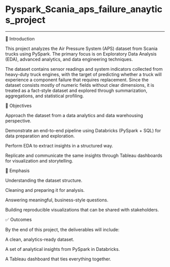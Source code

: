 # Pyspark_Scania_aps_failure_anaytics_project
------------------------------------------------------------------------------------------------
📌 Introduction

This project analyzes the Air Pressure System (APS) dataset from Scania trucks using PySpark.
The primary focus is on Exploratory Data Analysis (EDA), advanced analytics, and data engineering techniques.

The dataset contains sensor readings and system indicators collected from heavy-duty truck engines, with the target of predicting whether a truck will experience a component failure that requires replacement. Since the dataset consists mostly of numeric fields without clear dimensions, it is treated as a fact-style dataset and explored through summarization, aggregations, and statistical profiling.

🎯 Objectives

Approach the dataset from a data analytics and data warehousing perspective.

Demonstrate an end-to-end pipeline using Databricks (PySpark + SQL) for data preparation and exploration.

Perform EDA to extract insights in a structured way.

Replicate and communicate the same insights through Tableau dashboards for visualization and storytelling.

🔑 Emphasis

Understanding the dataset structure.

Cleaning and preparing it for analysis.

Answering meaningful, business-style questions.

Building reproducible visualizations that can be shared with stakeholders.

✅ Outcomes

By the end of this project, the deliverables will include:

A clean, analytics-ready dataset.

A set of analytical insights from PySpark in Databricks.

A Tableau dashboard that ties everything together.

